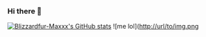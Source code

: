 ### Hi there 👋
[![Blizzardfur-Maxxx's GitHub stats](https://github-readme-stats.vercel.app/api/top-langs/?username=Blizzardfur-Maxxx)](https://github.com/anuraghazra/github-readme-stats) ![me lol]([http://url/to/img.png]((https://raw.githubusercontent.com/Blizzardfur-Maxxx/Blizzardfur-Maxxx/main/fe4mbliz-transp.png))

<!--
**Blizzardfur-Maxxx/Blizzardfur-Maxxx** is a ✨ _special_ ✨ repository because its `README.md` (this file) appears on your GitHub profile.

Here are some ideas to get you started:

- 🔭 I’m currently working on ...
- 🌱 I’m currently learning ...
- 👯 I’m looking to collaborate on ...
- 🤔 I’m looking for help with ...
- 💬 Ask me about ...
- 📫 How to reach me: ...
- 😄 Pronouns: ...
- ⚡ Fun fact: ...
-->
